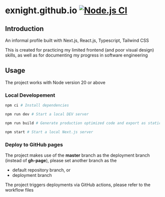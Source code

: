 # exnight.github.io [![Node.js CI](https://github.com/exnight/exnight.github.io/actions/workflows/node.js.yml/badge.svg)](https://github.com/exnight/exnight.github.io/actions/workflows/node.js.yml)

## Introduction

An informal profile built with Next.js, React.js, Typescript, Tailwind CSS

This is created for practicing my limited frontend (and poor visual design) skills, as well as for documenting my progress in software engineering

## Usage

The project works with Node version 20 or above

### Local Developement

```bash
npm ci # Install dependencies

npm run dev # Start a local DEV server

npm run build # Generate production optimized code and export as static HTML

npm start # Start a local Next.js server
```

### Deploy to GitHub pages

The project makes use of the **master** branch as the deployment branch (instead of **gh-page**), please set another branch as the

- default repository branch, or
- deployment branch

The project triggers deployments via GitHub actions, please refer to the workflow files
